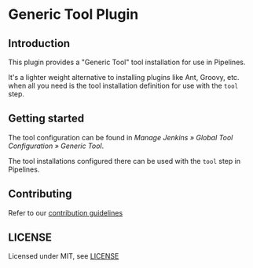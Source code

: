 # Generic Tool Plugin

## Introduction

This plugin provides a "Generic Tool" tool installation for use in Pipelines.

It's a lighter weight alternative to installing plugins like Ant, Groovy, etc. when all you need is the tool installation definition for use with the `tool` step.

## Getting started

The tool configuration can be found in _Manage Jenkins » Global Tool Configuration » Generic Tool_.

The tool installations configured there can be used with the `tool` step in Pipelines. 

## Contributing

Refer to our [contribution guidelines](https://github.com/jenkinsci/.github/blob/master/CONTRIBUTING.md)

## LICENSE

Licensed under MIT, see [LICENSE](LICENSE.md)
